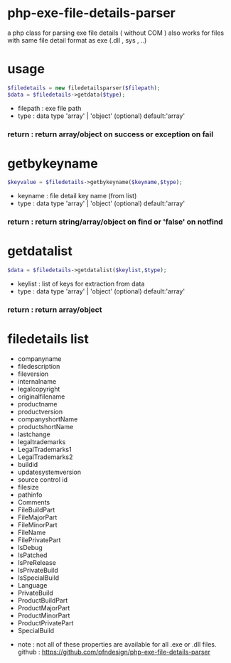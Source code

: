 # php-exe-file-details-parser
a php class for parsing exe file details ( without COM ) also works for files with same file detail format as exe (.dll , sys , ..)
# usage
```php
$filedetails = new filedetailsparser($filepath);
$data = $filedetails->getdata($type);
```
- filepath : exe file path
- type : data type 'array' | 'object' (optional) default:'array'
### return : return array/object on success or exception on fail

# getbykeyname
```php
$keyvalue = $filedetails->getbykeyname($keyname,$type);
```
- keyname : file detail key name (from list)
- type : data type 'array' | 'object' (optional) default:'array'
### return : return string/array/object on find or 'false' on notfind

# getdatalist
```php
$data = $filedetails->getdatalist($keylist,$type);
```
- keylist : list of keys for extraction from data
- type : data type 'array' | 'object' (optional) default:'array'
### return : return array/object

# filedetails list
- companyname
- filedescription
- fileversion
- internalname
- legalcopyright
- originalfilename
- productname
- productversion
- companyshortName
- productshortName
- lastchange
- legaltrademarks
- LegalTrademarks1
- LegalTrademarks2
- buildid
- updatesystemversion
- source control id
- filesize
- pathinfo
- Comments
- FileBuildPart
- FileMajorPart
- FileMinorPart
- FileName
- FilePrivatePart
- IsDebug
- IsPatched
- IsPreRelease
- IsPrivateBuild
- IsSpecialBuild
- Language
- PrivateBuild
- ProductBuildPart
- ProductMajorPart
- ProductMinorPart
- ProductPrivatePart
- SpecialBuild

* note : not all of these properties are available for all .exe or .dll files.
github : https://github.com/pfndesign/php-exe-file-details-parser
